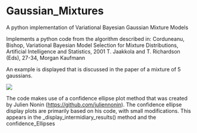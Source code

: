 # Gaussian_Mixtures
A python implementation of Variational Bayesian Gaussian Mixture Models

Implements a python code from the algorithm described in:
Corduneanu, Bishop, Variational Bayesian Model Selection for Mixture Distributions,
Artificial Intelligence and Statistics, 2001 T. Jaakkola and T. Richardson (Eds), 27-34, Morgan Kaufmann

An example is displayed that is discussed in the paper of a mixture of 5 gaussians. 

![](https://github.com/ccGeo/Gaussian_Mixtures/blob/main/Gaussian_Mixtures/Mixing.gif)


The code makes use of a confidence ellipse plot method that was created by 
Julien Nonin (https://github.com/juliennonin). The confidence ellipse
display plots are primarily based on his code, with small modifications.
This appears in the _display_intermidiary_results() method and the confidence_Ellipses
